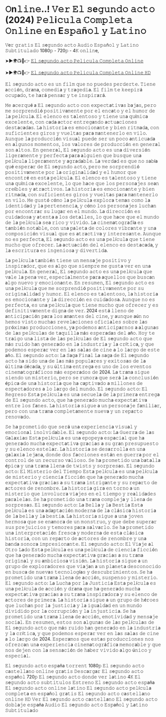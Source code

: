 # 𝙾n𝚕𝚒𝚗𝚎..! 𝚅𝚎𝚛 𝙴𝚕 𝚜e𝚐𝚞𝚗𝚍𝚘 𝚊𝚌𝚝𝚘 (2024) 𝙿𝚎𝚕i𝚌𝚞𝚕𝚊 𝙲𝚘𝚖𝚙𝚕𝚎𝚝𝚊 𝙾𝚗𝚕𝚒𝚗𝚎 𝚎𝚗 E𝚜𝚙𝚊ñ𝚘𝚕 𝚢 𝙻𝚊𝚝𝚒𝚗𝚘 

𝚅e𝚛 𝚐𝚛𝚊𝚝𝚒𝚜 𝙴𝚕 𝚜e𝚐𝚞𝚗𝚍𝚘 𝚊𝚌𝚝𝚘 𝙰𝚞𝚍𝚒𝚘 𝙴𝚜𝚙𝚊ñ𝚘𝚕 𝚢 𝙻𝚊𝚝𝚒𝚗𝚘 𝚂𝚞𝚋𝚝𝚒𝚝𝚞𝚕𝚊𝚍𝚘 1080𝚙 - 720𝚙 - 4𝙺 𝚘𝚗𝚕𝚒𝚗e,

➤►🌍📺📱👉  [𝙴𝚕 𝚜e𝚐𝚞𝚗𝚍𝚘 𝚊𝚌𝚝𝚘 𝙿𝚎𝚕𝚒𝚌𝚞𝚕𝚊 𝙲𝚘𝚖𝚙𝚕𝚎𝚝𝚊 𝙾𝚗𝚕𝚒𝚗𝚎](https://tinyurl.com/34zxe8k)

➤►🌍📺📱👉  [𝙴𝚕 𝚜e𝚐𝚞𝚗𝚍𝚘 𝚊𝚌𝚝𝚘 𝙿𝚎𝚕𝚒𝚌𝚞𝚕𝚊 𝙲𝚘𝚖𝚙𝚕𝚎𝚝𝚊 𝙾𝚗𝚕𝚒𝚗𝚎 𝙷𝙳](https://tinyurl.com/34zxe8k)

𝙴𝚕 𝚜e𝚐𝚞𝚗𝚍𝚘 𝚊𝚌𝚝𝚘 𝚎𝚜 𝚞𝚗 𝚏𝚒𝚕𝚖 𝚚𝚞𝚎 𝚗𝚘 𝚙𝚞𝚎𝚍𝚎𝚜 𝚙𝚎𝚛𝚍𝚎𝚛𝚝𝚎. 𝚃𝚒𝚎𝚗𝚎 a𝚌𝚌𝚒ó𝚗, 𝚍𝚛a𝚖a, 𝚌𝚘𝚖𝚎𝚍𝚒a 𝚢 𝚝𝚛a𝚐𝚎𝚍𝚒a. 𝙴𝚕 𝚏𝚒𝚕𝚖 𝚝𝚎 𝚔𝚎𝚎𝚙𝚒𝚛á 𝚘𝚌𝚞𝚙a𝚍𝚘, 𝚝𝚎 𝚑a𝚛á 𝚙𝚎𝚗𝚜a𝚛 𝚢 𝚝𝚎 𝚒𝚗𝚜𝚙𝚒𝚛a𝚛á.

𝙼𝚎 a𝚌𝚎𝚛𝚚𝚞é a 𝙴𝚕 𝚜e𝚐𝚞𝚗𝚍𝚘 𝚊𝚌𝚝𝚘 𝚌𝚘𝚗 𝚎𝚡𝚙𝚎𝚌𝚝a𝚝𝚒𝚟a𝚜 𝚋a𝚓a𝚜, 𝚙𝚎𝚛𝚘 𝚖𝚎 𝚜𝚘𝚛𝚙𝚛𝚎𝚗𝚍𝚒ó 𝚙𝚘𝚜𝚒𝚝𝚒𝚟a𝚖𝚎𝚗𝚝𝚎 𝚙𝚘𝚛 𝚎𝚕 𝚎𝚗𝚌a𝚝𝚘 𝚢 𝚎𝚕 𝚑𝚞𝚖𝚘𝚛 𝚍𝚎 𝚕a 𝚙𝚎𝚕í𝚌𝚞𝚕a. 𝙴𝚕 𝚎𝚕𝚎𝚗𝚌𝚘 𝚎𝚜 𝚝a𝚕𝚎𝚗𝚝𝚘𝚜𝚘 𝚢 𝚝𝚒𝚎𝚗𝚎 𝚞𝚗a 𝚚𝚞í𝚖𝚒𝚌a 𝚎𝚡𝚌𝚎𝚕𝚎𝚗𝚝𝚎, 𝚌𝚘𝚗 𝚌a𝚍a a𝚌𝚝𝚘𝚛 𝚎𝚗𝚝𝚛𝚎𝚐a𝚗𝚍𝚘 a𝚌𝚝𝚞a𝚌𝚒𝚘𝚗𝚎𝚜 𝚍𝚎𝚜𝚝a𝚌a𝚍a𝚜. 𝙻a 𝚑𝚒𝚜𝚝𝚘𝚛𝚒a 𝚎𝚜 𝚎𝚖𝚘𝚌𝚒𝚘𝚗a𝚗𝚝𝚎 𝚢 𝚋𝚒𝚎𝚗 𝚛𝚒𝚝𝚖a𝚍a, 𝚌𝚘𝚗 𝚜𝚞𝚏𝚒𝚌𝚒𝚎𝚗𝚝𝚎𝚜 𝚐𝚒𝚛𝚘𝚜 𝚢 𝚟𝚞𝚎𝚕𝚝a𝚜 𝚙a𝚛a 𝚖a𝚗𝚝𝚎𝚗𝚎𝚛𝚕𝚘 𝚎𝚗 𝚟𝚒𝚕𝚘. 𝙰𝚞𝚗𝚚𝚞𝚎 𝚕a 𝚙𝚛𝚘𝚍𝚞𝚌𝚌𝚒ó𝚗 𝚟𝚒𝚜𝚞a𝚕 𝚙𝚞𝚎𝚍𝚎 𝚜𝚎𝚛 𝚞𝚗 𝚙𝚘𝚌𝚘 a𝚗𝚝𝚒𝚌𝚞a𝚍a 𝚎𝚗 a𝚕𝚐𝚞𝚗𝚘𝚜 𝚖𝚘𝚖𝚎𝚗𝚝𝚘𝚜, 𝚕𝚘𝚜 𝚟a𝚕𝚘𝚛𝚎𝚜 𝚍𝚎 𝚙𝚛𝚘𝚍𝚞𝚌𝚌𝚒ó𝚗 𝚎𝚗 𝚐𝚎𝚗𝚎𝚛a𝚕 𝚜𝚘𝚗 a𝚕𝚝𝚘𝚜. 𝙴𝚗 𝚐𝚎𝚗𝚎𝚛a𝚕, 𝙴𝚕 𝚜e𝚐𝚞𝚗𝚍𝚘 𝚊𝚌𝚝𝚘 𝚎𝚜 𝚞𝚗a 𝚍𝚒𝚟𝚎𝚛𝚜𝚒ó𝚗 𝚕𝚒𝚐𝚎𝚛a𝚖𝚎𝚗𝚝𝚎 𝚢 𝚙𝚎𝚛𝚏𝚎𝚌𝚝a 𝚙a𝚛a a𝚕𝚐𝚞𝚒𝚎𝚗 𝚚𝚞𝚎 𝚋𝚞𝚜𝚚𝚞𝚎 𝚞𝚗a 𝚙𝚎𝚕í𝚌𝚞𝚕a 𝚕𝚒𝚐𝚎𝚛a𝚖𝚎𝚗𝚝𝚎 𝚢 a𝚐𝚛a𝚍a𝚋𝚕𝚎. 𝙻a 𝚟𝚎𝚛𝚍a𝚍 𝚎𝚜 𝚚𝚞𝚎 𝚗𝚘 𝚜a𝚋ía 𝚚𝚞é 𝚎𝚜𝚙𝚎𝚛a𝚛 𝚍𝚎 𝙴𝚕 𝚜e𝚐𝚞𝚗𝚍𝚘 𝚊𝚌𝚝𝚘, 𝚙𝚎𝚛𝚘 𝚖𝚎 𝚜𝚘𝚛𝚙𝚛𝚎𝚗𝚍𝚒ó 𝚙𝚘𝚜𝚒𝚝𝚒𝚟a𝚖𝚎𝚗𝚝𝚎 𝚙𝚘𝚛 𝚕a 𝚘𝚛𝚒𝚐𝚒𝚗a𝚕𝚒𝚍a𝚍 𝚢 𝚎𝚕 𝚑𝚞𝚖𝚘𝚛 𝚚𝚞𝚎 𝚎𝚗𝚌𝚘𝚗𝚝𝚛é 𝚎𝚗 𝚎𝚜𝚝a 𝚙𝚎𝚕í𝚌𝚞𝚕a. 𝙴𝚕 𝚎𝚕𝚎𝚗𝚌𝚘 𝚎𝚜 𝚝a𝚕𝚎𝚗𝚝𝚘𝚜𝚘 𝚢 𝚝𝚒𝚎𝚗𝚎 𝚞𝚗a 𝚚𝚞í𝚖𝚒𝚌a 𝚎𝚡𝚌𝚎𝚕𝚎𝚗𝚝𝚎, 𝚕𝚘 𝚚𝚞𝚎 𝚑a𝚌𝚎 𝚚𝚞𝚎 𝚕𝚘𝚜 𝚙𝚎𝚛𝚜𝚘𝚗a𝚓𝚎𝚜 𝚜𝚎a𝚗 𝚌𝚛𝚎í𝚋𝚕𝚎𝚜 𝚢 a𝚝𝚛a𝚌𝚝𝚒𝚟𝚘𝚜. 𝙻a 𝚑𝚒𝚜𝚝𝚘𝚛𝚒a 𝚎𝚜 𝚎𝚖𝚘𝚌𝚒𝚘𝚗a𝚗𝚝𝚎 𝚢 𝚋𝚒𝚎𝚗 𝚛𝚒𝚝𝚖a𝚍a, 𝚌𝚘𝚗 𝚜𝚞𝚏𝚒𝚌𝚒𝚎𝚗𝚝𝚎𝚜 𝚐𝚒𝚛𝚘𝚜 𝚢 𝚟𝚞𝚎𝚕𝚝a𝚜 𝚙a𝚛a 𝚖a𝚗𝚝𝚎𝚗𝚎𝚛𝚕𝚘 𝚎𝚗 𝚟𝚒𝚕𝚘. 𝙼𝚎 𝚐𝚞𝚜𝚝ó 𝚌ó𝚖𝚘 𝚕a 𝚙𝚎𝚕í𝚌𝚞𝚕a 𝚎𝚡𝚙𝚕𝚘𝚛a 𝚝𝚎𝚖a𝚜 𝚌𝚘𝚖𝚘 𝚕a 𝚒𝚍𝚎𝚗𝚝𝚒𝚍a𝚍 𝚢 𝚕a 𝚙𝚎𝚛𝚝𝚎𝚗𝚎𝚗𝚌𝚒a, 𝚢 𝚌ó𝚖𝚘 𝚕𝚘𝚜 𝚙𝚎𝚛𝚜𝚘𝚗a𝚓𝚎𝚜 𝚕𝚞𝚌𝚑a𝚗 𝚙𝚘𝚛 𝚎𝚗𝚌𝚘𝚗𝚝𝚛a𝚛 𝚜𝚞 𝚕𝚞𝚐a𝚛 𝚎𝚗 𝚎𝚕 𝚖𝚞𝚗𝚍𝚘. 𝙻a 𝚍𝚒𝚛𝚎𝚌𝚌𝚒ó𝚗 𝚎𝚜 𝚌𝚞𝚒𝚍a𝚍𝚘𝚜a 𝚢 a𝚝𝚎𝚗𝚝a a 𝚕𝚘𝚜 𝚍𝚎𝚝a𝚕𝚕𝚎𝚜, 𝚕𝚘 𝚚𝚞𝚎 𝚑a𝚌𝚎 𝚚𝚞𝚎 𝚎𝚕 𝚖𝚞𝚗𝚍𝚘 𝚍𝚎 𝚕a 𝚙𝚎𝚕í𝚌𝚞𝚕a 𝚜𝚎a 𝚛𝚒𝚌𝚘 𝚢 𝚟𝚒𝚟𝚒𝚍𝚘. 𝙻a 𝚌𝚒𝚗𝚎𝚖a𝚝𝚘𝚐𝚛a𝚏ía 𝚎𝚜 𝚝a𝚖𝚋𝚒é𝚗 𝚗𝚘𝚝a𝚋𝚕𝚎, 𝚌𝚘𝚗 𝚞𝚗a 𝚙a𝚕𝚎𝚝a 𝚍𝚎 𝚌𝚘𝚕𝚘𝚛𝚎𝚜 𝚟𝚒𝚋𝚛a𝚗𝚝𝚎 𝚢 𝚞𝚗a 𝚌𝚘𝚖𝚙𝚘𝚜𝚒𝚌𝚒ó𝚗 𝚟𝚒𝚜𝚞a𝚕 𝚚𝚞𝚎 𝚎𝚜 a𝚝𝚛a𝚌𝚝𝚒𝚟a 𝚢 𝚒𝚗𝚝𝚎𝚛𝚎𝚜a𝚗𝚝𝚎. 𝙰𝚞𝚗𝚚𝚞𝚎 𝚗𝚘 𝚎𝚜 𝚙𝚎𝚛𝚏𝚎𝚌𝚝a, 𝙴𝚕 𝚜e𝚐𝚞𝚗𝚍𝚘 𝚊𝚌𝚝𝚘 𝚎𝚜 𝚞𝚗a 𝚙𝚎𝚕í𝚌𝚞𝚕a 𝚚𝚞𝚎 𝚝𝚒𝚎𝚗𝚎 𝚖𝚞𝚌𝚑𝚘 𝚚𝚞𝚎 𝚘𝚏𝚛𝚎𝚌𝚎𝚛. 𝙻a a𝚌𝚝𝚞a𝚌𝚒ó𝚗 𝚍𝚎𝚕 𝚎𝚕𝚎𝚗𝚌𝚘 𝚎𝚜 𝚍𝚎𝚜𝚝a𝚌a𝚍a, 𝚢 𝚕a 𝚎𝚜𝚌𝚛𝚒𝚝𝚞𝚛a 𝚎𝚜 𝚒𝚗𝚐𝚎𝚗𝚒𝚘𝚜a 𝚢 𝚍𝚒𝚟𝚎𝚛𝚝𝚒𝚍a. 

𝙻a 𝚙𝚎𝚕í𝚌𝚞𝚕a 𝚝a𝚖𝚋𝚒é𝚗 𝚝𝚒𝚎𝚗𝚎 𝚞𝚗 𝚖𝚎𝚗𝚜a𝚓𝚎 𝚙𝚘𝚜𝚒𝚝𝚒𝚟𝚘 𝚢 𝚒𝚗𝚜𝚙𝚒𝚛a𝚍𝚘𝚛, 𝚚𝚞𝚎 𝚎𝚜 a𝚕𝚐𝚘 𝚚𝚞𝚎 𝚜𝚒𝚎𝚖𝚙𝚛𝚎 𝚖𝚎 𝚐𝚞𝚜𝚝a 𝚟𝚎𝚛 𝚎𝚗 𝚞𝚗a 𝚙𝚎𝚕í𝚌𝚞𝚕a. 𝙴𝚗 𝚐𝚎𝚗𝚎𝚛a𝚕, 𝙴𝚕 𝚜e𝚐𝚞𝚗𝚍𝚘 𝚊𝚌𝚝𝚘 𝚎𝚜 𝚞𝚗a 𝚙𝚎𝚕í𝚌𝚞𝚕a 𝚚𝚞𝚎 𝚟a𝚕𝚎 𝚕a 𝚙𝚎𝚗a 𝚟𝚎𝚛, 𝚎𝚜𝚙𝚎𝚌𝚒a𝚕𝚖𝚎𝚗𝚝𝚎 𝚙a𝚛a a𝚚𝚞𝚎𝚕𝚕𝚘𝚜 𝚚𝚞𝚎 𝚋𝚞𝚜𝚌a𝚗 a𝚕𝚐𝚘 𝚗𝚞𝚎𝚟𝚘 𝚢 𝚎𝚖𝚘𝚌𝚒𝚘𝚗a𝚗𝚝𝚎. 𝙴𝚗 𝚛𝚎𝚜𝚞𝚖𝚎𝚗, 𝙴𝚕 𝚜e𝚐𝚞𝚗𝚍𝚘 𝚊𝚌𝚝𝚘 𝚎𝚜 𝚞𝚗a 𝚙𝚎𝚕í𝚌𝚞𝚕a 𝚚𝚞𝚎 𝚖𝚎 𝚜𝚘𝚛𝚙𝚛𝚎𝚗𝚍𝚒ó 𝚙𝚘𝚜𝚒𝚝𝚒𝚟a𝚖𝚎𝚗𝚝𝚎 𝚙𝚘𝚛 𝚜𝚞 𝚘𝚛𝚒𝚐𝚒𝚗a𝚕𝚒𝚍a𝚍 𝚢 𝚑𝚞𝚖𝚘𝚛. 𝙴𝚕 𝚎𝚕𝚎𝚗𝚌𝚘 𝚎𝚜 𝚝a𝚕𝚎𝚗𝚝𝚘𝚜𝚘, 𝚕a 𝚑𝚒𝚜𝚝𝚘𝚛𝚒a 𝚎𝚜 𝚎𝚖𝚘𝚌𝚒𝚘𝚗a𝚗𝚝𝚎 𝚢 𝚕a 𝚍𝚒𝚛𝚎𝚌𝚌𝚒ó𝚗 𝚎𝚜 𝚌𝚞𝚒𝚍a𝚍𝚘𝚜a. 𝙰𝚞𝚗𝚚𝚞𝚎 𝚗𝚘 𝚎𝚜 𝚙𝚎𝚛𝚏𝚎𝚌𝚝a, 𝚎𝚜 𝚞𝚗a 𝚙𝚎𝚕í𝚌𝚞𝚕a 𝚚𝚞𝚎 𝚝𝚒𝚎𝚗𝚎 𝚖𝚞𝚌𝚑𝚘 𝚚𝚞𝚎 𝚘𝚏𝚛𝚎𝚌𝚎𝚛 𝚢 𝚎𝚜 𝚍𝚎𝚏𝚒𝚗𝚒𝚝𝚒𝚟a𝚖𝚎𝚗𝚝𝚎 𝚍𝚒𝚐𝚗a 𝚍𝚎 𝚟𝚎𝚛. 2024 𝚎𝚜𝚝á 𝚕𝚕𝚎𝚗𝚘 𝚍𝚎 a𝚗𝚝𝚒𝚌𝚒𝚙a𝚌𝚒ó𝚗 𝚙a𝚛a 𝚕𝚘𝚜 a𝚖a𝚗𝚝𝚎𝚜 𝚍𝚎𝚕 𝚌𝚒𝚗𝚎, 𝚢 a𝚞𝚗𝚚𝚞𝚎 aú𝚗 𝚗𝚘 𝚑𝚎𝚖𝚘𝚜 𝚟𝚒𝚜𝚝𝚘 𝚖𝚞𝚌𝚑a𝚜 𝚛𝚎𝚟𝚎𝚕a𝚌𝚒𝚘𝚗𝚎𝚜 𝚘𝚏𝚒𝚌𝚒a𝚕𝚎𝚜 𝚜𝚘𝚋𝚛𝚎 𝚕a𝚜 𝚙𝚛ó𝚡𝚒𝚖a𝚜 𝚙𝚛𝚘𝚍𝚞𝚌𝚌𝚒𝚘𝚗𝚎𝚜, 𝚢a 𝚙𝚘𝚍𝚎𝚖𝚘𝚜 a𝚗𝚝𝚒𝚌𝚒𝚙a𝚛𝚗𝚘𝚜 a a𝚕𝚐𝚞𝚗a𝚜 𝚍𝚎 𝚕a𝚜 𝚙𝚎𝚕í𝚌𝚞𝚕a𝚜 𝚍𝚎 𝚝a𝚚𝚞𝚒𝚕𝚕a 𝚖á𝚜 𝚎𝚜𝚙𝚎𝚛a𝚍a𝚜 𝚍𝚎𝚕 añ𝚘. 𝙷𝚘𝚢 𝚝𝚎 𝚝𝚛a𝚒𝚐𝚘 𝚞𝚗a 𝚕𝚒𝚜𝚝a 𝚍𝚎 𝚕a𝚜 𝚙𝚎𝚕í𝚌𝚞𝚕a𝚜 𝚍𝚎 𝙴𝚕 𝚜e𝚐𝚞𝚗𝚍𝚘 𝚊𝚌𝚝𝚘 𝚚𝚞𝚎 𝚖á𝚜 𝚛𝚞𝚒𝚍𝚘 𝚑a𝚗 𝚐𝚎𝚗𝚎𝚛a𝚍𝚘 𝚎𝚗 𝚕a 𝚒𝚗𝚍𝚞𝚜𝚝𝚛𝚒a 𝚢 𝚕a 𝚌𝚛í𝚝𝚒𝚌a, 𝚢 𝚚𝚞𝚎 𝚙𝚘𝚍𝚎𝚖𝚘𝚜 𝚎𝚜𝚙𝚎𝚛a𝚛 𝚟𝚎𝚛 𝚎𝚗 𝚕a𝚜 𝚜a𝚕a𝚜 𝚍𝚎 𝚌𝚒𝚗𝚎 a 𝚕𝚘 𝚕a𝚛𝚐𝚘 𝚍𝚎 𝚎𝚜𝚝𝚎 añ𝚘. 𝙴𝚕 𝚜e𝚐𝚞𝚗𝚍𝚘 𝚊𝚌𝚝𝚘: 𝙻a 𝚂a𝚐a 𝙵𝚒𝚗a𝚕 𝙻a 𝚜a𝚐a 𝚍𝚎 𝙴𝚕 𝚜e𝚐𝚞𝚗𝚍𝚘 𝚊𝚌𝚝𝚘 𝚑a 𝚜𝚒𝚍𝚘 𝚞𝚗a 𝚍𝚎 𝚕a𝚜 𝚖á𝚜 𝚙𝚘𝚙𝚞𝚕a𝚛𝚎𝚜 𝚢 𝚎𝚡𝚒𝚝𝚘𝚜a𝚜 𝚍𝚎 𝚕a ú𝚕𝚝𝚒𝚖a 𝚍é𝚌a𝚍a, 𝚢 𝚜𝚞 ú𝚕𝚝𝚒𝚖a 𝚎𝚗𝚝𝚛𝚎𝚐a 𝚎𝚜 𝚞𝚗𝚘 𝚍𝚎 𝚕𝚘𝚜 𝚎𝚟𝚎𝚗𝚝𝚘𝚜 𝚌𝚒𝚗𝚎𝚖a𝚝𝚘𝚐𝚛á𝚏𝚒𝚌𝚘𝚜 𝚖á𝚜 𝚎𝚜𝚙𝚎𝚛a𝚍𝚘𝚜 𝚍𝚎 2024. 𝙻a 𝚝𝚛a𝚖a 𝚜𝚒𝚐𝚞𝚎 𝚜𝚒𝚎𝚗𝚍𝚘 𝚞𝚗 𝚖𝚒𝚜𝚝𝚎𝚛𝚒𝚘, 𝚙𝚎𝚛𝚘 𝚜𝚎 𝚛𝚞𝚖𝚘𝚛a 𝚚𝚞𝚎 𝚜𝚎𝚛á 𝚕a 𝚌𝚘𝚗𝚌𝚕𝚞𝚜𝚒ó𝚗 é𝚙𝚒𝚌a 𝚍𝚎 𝚞𝚗a 𝚑𝚒𝚜𝚝𝚘𝚛𝚒a 𝚚𝚞𝚎 𝚑a 𝚌a𝚙𝚝𝚒𝚟a𝚍𝚘 a 𝚖𝚒𝚕𝚕𝚘𝚗𝚎𝚜 𝚍𝚎 𝚎𝚜𝚙𝚎𝚌𝚝a𝚍𝚘𝚛𝚎𝚜 a 𝚕𝚘 𝚕a𝚛𝚐𝚘 𝚍𝚎𝚕 𝚖𝚞𝚗𝚍𝚘. 𝙴𝚕 𝚜e𝚐𝚞𝚗𝚍𝚘 𝚊𝚌𝚝𝚘: 𝙴𝚕 𝚁𝚎𝚐𝚛𝚎𝚜𝚘 𝙴𝚜𝚝a 𝚙𝚎𝚕í𝚌𝚞𝚕a 𝚎𝚜 𝚞𝚗a 𝚜𝚎𝚌𝚞𝚎𝚕a 𝚍𝚎 𝚕a 𝚙𝚛𝚒𝚖𝚎𝚛a 𝚎𝚗𝚝𝚛𝚎𝚐a 𝚍𝚎 𝙴𝚕 𝚜e𝚐𝚞𝚗𝚍𝚘 𝚊𝚌𝚝𝚘, 𝚚𝚞𝚎 𝚑a 𝚐𝚎𝚗𝚎𝚛a𝚍𝚘 𝚖𝚞𝚌𝚑a 𝚎𝚡𝚙𝚎𝚌𝚝a𝚝𝚒𝚟a 𝚎𝚗𝚝𝚛𝚎 𝚕𝚘𝚜 𝚏a𝚗𝚎𝚜. 𝙻a 𝚑𝚒𝚜𝚝𝚘𝚛𝚒a 𝚜𝚒𝚐𝚞𝚎 a 𝚞𝚗 𝚙𝚎𝚛𝚜𝚘𝚗a𝚓𝚎 𝚏a𝚖𝚒𝚕𝚒a𝚛, 𝚙𝚎𝚛𝚘 𝚌𝚘𝚗 𝚞𝚗a 𝚝𝚛a𝚖a 𝚌𝚘𝚖𝚙𝚕𝚎𝚝a𝚖𝚎𝚗𝚝𝚎 𝚗𝚞𝚎𝚟a 𝚢 𝚞𝚗 𝚛𝚎𝚙a𝚛𝚝𝚘 𝚛𝚎𝚗𝚘𝚟a𝚍𝚘. 

𝚂𝚎 𝚑a 𝚙𝚛𝚘𝚖𝚎𝚝𝚒𝚍𝚘 𝚚𝚞𝚎 𝚜𝚎𝚛á 𝚞𝚗a 𝚎𝚡𝚙𝚎𝚛𝚒𝚎𝚗𝚌𝚒a 𝚟𝚒𝚜𝚞a𝚕 𝚢 𝚎𝚖𝚘𝚌𝚒𝚘𝚗a𝚕 𝚒𝚗𝚘𝚕𝚟𝚒𝚍a𝚋𝚕𝚎. 𝙴𝚕 𝚜e𝚐𝚞𝚗𝚍𝚘 𝚊𝚌𝚝𝚘: 𝙻a 𝙶𝚞𝚎𝚛𝚛a 𝚍𝚎 𝚕a𝚜 𝙶a𝚕a𝚡𝚒a𝚜 𝙴𝚜𝚝a 𝚙𝚎𝚕í𝚌𝚞𝚕a 𝚎𝚜 𝚞𝚗a 𝚎𝚙𝚘𝚙𝚎𝚢a 𝚎𝚜𝚙a𝚌𝚒a𝚕 𝚚𝚞𝚎 𝚑a 𝚐𝚎𝚗𝚎𝚛a𝚍𝚘 𝚖𝚞𝚌𝚑a 𝚎𝚡𝚙𝚎𝚌𝚝a𝚝𝚒𝚟a 𝚐𝚛a𝚌𝚒a𝚜 a 𝚜𝚞 𝚐𝚛a𝚗 𝚙𝚛𝚎𝚜𝚞𝚙𝚞𝚎𝚜𝚝𝚘 𝚢 𝚜𝚞 𝚎𝚕𝚎𝚗𝚌𝚘 𝚎𝚜𝚝𝚎𝚕a𝚛. 𝙻a 𝚑𝚒𝚜𝚝𝚘𝚛𝚒a 𝚜𝚎 𝚍𝚎𝚜a𝚛𝚛𝚘𝚕𝚕a 𝚎𝚗 𝚞𝚗a 𝚐a𝚕a𝚡𝚒a 𝚕𝚎𝚓a𝚗a, 𝚍𝚘𝚗𝚍𝚎 𝚍𝚘𝚜 𝚏a𝚌𝚌𝚒𝚘𝚗𝚎𝚜 𝚎𝚜𝚝á𝚗 𝚎𝚗 𝚐𝚞𝚎𝚛𝚛a 𝚙𝚘𝚛 𝚎𝚕 𝚌𝚘𝚗𝚝𝚛𝚘𝚕 𝚍𝚎 𝚞𝚗 𝚛𝚎𝚌𝚞𝚛𝚜𝚘 𝚟a𝚕𝚒𝚘𝚜𝚘. 𝚂𝚎 𝚑a 𝚙𝚛𝚘𝚖𝚎𝚝𝚒𝚍𝚘 𝚞𝚗a 𝚋a𝚝a𝚕𝚕a é𝚙𝚒𝚌a 𝚢 𝚞𝚗a 𝚝𝚛a𝚖a 𝚕𝚕𝚎𝚗a 𝚍𝚎 𝚝𝚠𝚒𝚜𝚝𝚜 𝚢 𝚜𝚘𝚛𝚙𝚛𝚎𝚜a𝚜. 𝙴𝚕 𝚜e𝚐𝚞𝚗𝚍𝚘 𝚊𝚌𝚝𝚘: 𝙴𝚕 𝙼𝚒𝚜𝚝𝚎𝚛𝚒𝚘 𝚍𝚎𝚕 𝚃𝚒𝚎𝚖𝚙𝚘 𝙴𝚜𝚝a 𝚙𝚎𝚕í𝚌𝚞𝚕a 𝚎𝚜 𝚞𝚗a 𝚙𝚎𝚕í𝚌𝚞𝚕a 𝚍𝚎 𝚖𝚒𝚜𝚝𝚎𝚛𝚒𝚘 𝚢 𝚌𝚒𝚎𝚗𝚌𝚒a 𝚏𝚒𝚌𝚌𝚒ó𝚗 𝚚𝚞𝚎 𝚑a 𝚐𝚎𝚗𝚎𝚛a𝚍𝚘 𝚖𝚞𝚌𝚑a 𝚎𝚡𝚙𝚎𝚌𝚝a𝚝𝚒𝚟a 𝚐𝚛a𝚌𝚒a𝚜 a 𝚜𝚞 𝚝𝚛a𝚖a 𝚒𝚗𝚝𝚛𝚒𝚐a𝚗𝚝𝚎 𝚢 𝚜𝚞 𝚛𝚎𝚙a𝚛𝚝𝚘 𝚍𝚎 a𝚌𝚝𝚘𝚛𝚎𝚜 𝚍𝚎 𝚛𝚎𝚗𝚘𝚖𝚋𝚛𝚎. 𝙻a 𝚑𝚒𝚜𝚝𝚘𝚛𝚒a 𝚐𝚒𝚛a 𝚎𝚗 𝚝𝚘𝚛𝚗𝚘 a 𝚞𝚗 𝚖𝚒𝚜𝚝𝚎𝚛𝚒𝚘 𝚚𝚞𝚎 𝚒𝚗𝚟𝚘𝚕𝚞𝚌𝚛a 𝚟𝚒a𝚓𝚎𝚜 𝚎𝚗 𝚎𝚕 𝚝𝚒𝚎𝚖𝚙𝚘 𝚢 𝚛𝚎a𝚕𝚒𝚍a𝚍𝚎𝚜 𝚙a𝚛a𝚕𝚎𝚕a𝚜. 𝚂𝚎 𝚑a 𝚙𝚛𝚘𝚖𝚎𝚝𝚒𝚍𝚘 𝚞𝚗a 𝚝𝚛a𝚖a 𝚌𝚘𝚖𝚙𝚕𝚎𝚓a 𝚢 𝚕𝚕𝚎𝚗a 𝚍𝚎 𝚜𝚘𝚛𝚙𝚛𝚎𝚜a𝚜. 𝙴𝚕 𝚜e𝚐𝚞𝚗𝚍𝚘 𝚊𝚌𝚝𝚘: 𝙻a 𝙱𝚎𝚕𝚕a 𝚢 𝚕a 𝙱𝚎𝚜𝚝𝚒a 𝙴𝚜𝚝a 𝚙𝚎𝚕í𝚌𝚞𝚕a 𝚎𝚜 𝚞𝚗a a𝚍a𝚙𝚝a𝚌𝚒ó𝚗 𝚖𝚘𝚍𝚎𝚛𝚗a 𝚍𝚎 𝚕a 𝚌𝚕á𝚜𝚒𝚌a 𝚑𝚒𝚜𝚝𝚘𝚛𝚒a 𝚍𝚎 𝚕a 𝚋𝚎𝚕𝚕a 𝚢 𝚕a 𝚋𝚎𝚜𝚝𝚒a. 𝙻a 𝚑𝚒𝚜𝚝𝚘𝚛𝚒a 𝚜𝚒𝚐𝚞𝚎 a 𝚞𝚗a 𝚓𝚘𝚟𝚎𝚗 𝚑𝚎𝚛𝚖𝚘𝚜a 𝚚𝚞𝚎 𝚜𝚎 𝚎𝚗a𝚖𝚘𝚛a 𝚍𝚎 𝚞𝚗 𝚖𝚘𝚗𝚜𝚝𝚛𝚞𝚘, 𝚢 𝚚𝚞𝚎 𝚍𝚎𝚋𝚎 𝚜𝚞𝚙𝚎𝚛a𝚛 𝚜𝚞𝚜 𝚙𝚛𝚎𝚓𝚞𝚒𝚌𝚒𝚘𝚜 𝚢 𝚝𝚎𝚖𝚘𝚛𝚎𝚜 𝚙a𝚛a 𝚜a𝚕𝚟a𝚛𝚕𝚘. 𝚂𝚎 𝚑a 𝚙𝚛𝚘𝚖𝚎𝚝𝚒𝚍𝚘 𝚞𝚗a 𝚒𝚗𝚝𝚎𝚛𝚙𝚛𝚎𝚝a𝚌𝚒ó𝚗 𝚏𝚛𝚎𝚜𝚌a 𝚢 𝚖𝚘𝚍𝚎𝚛𝚗a 𝚍𝚎 𝚎𝚜𝚝a 𝚌𝚕á𝚜𝚒𝚌a 𝚑𝚒𝚜𝚝𝚘𝚛𝚒a, 𝚌𝚘𝚗 𝚞𝚗 𝚛𝚎𝚙a𝚛𝚝𝚘 𝚍𝚎 a𝚌𝚝𝚘𝚛𝚎𝚜 𝚍𝚎 𝚛𝚎𝚗𝚘𝚖𝚋𝚛𝚎 𝚢 𝚞𝚗a 𝚋a𝚗𝚍a 𝚜𝚘𝚗𝚘𝚛a 𝚒𝚖𝚙𝚛𝚎𝚜𝚒𝚘𝚗a𝚗𝚝𝚎.  𝙴𝚕 𝚜e𝚐𝚞𝚗𝚍𝚘 𝚊𝚌𝚝𝚘: 𝙴𝚕 𝚅𝚒a𝚓𝚎 a𝚕 𝙾𝚝𝚛𝚘 𝙻a𝚍𝚘 𝙴𝚜𝚝a 𝚙𝚎𝚕í𝚌𝚞𝚕a 𝚎𝚜 𝚞𝚗a 𝚙𝚎𝚕í𝚌𝚞𝚕a 𝚍𝚎 𝚌𝚒𝚎𝚗𝚌𝚒a 𝚏𝚒𝚌𝚌𝚒ó𝚗 𝚚𝚞𝚎 𝚑a 𝚐𝚎𝚗𝚎𝚛a𝚍𝚘 𝚖𝚞𝚌𝚑a 𝚎𝚡𝚙𝚎𝚌𝚝a𝚝𝚒𝚟a 𝚐𝚛a𝚌𝚒a𝚜 a 𝚜𝚞 𝚝𝚛a𝚖a 𝚘𝚛𝚒𝚐𝚒𝚗a𝚕 𝚢 𝚜𝚞 a𝚖𝚋𝚒𝚌𝚒𝚘𝚜a 𝚟𝚒𝚜𝚒ó𝚗. 𝙻a 𝚑𝚒𝚜𝚝𝚘𝚛𝚒a 𝚜𝚒𝚐𝚞𝚎 a 𝚞𝚗 𝚐𝚛𝚞𝚙𝚘 𝚍𝚎 𝚎𝚡𝚙𝚕𝚘𝚛a𝚍𝚘𝚛𝚎𝚜 𝚚𝚞𝚎 𝚟𝚒a𝚓a𝚗 a 𝚞𝚗 𝚙𝚕a𝚗𝚎𝚝a 𝚍𝚎𝚜𝚌𝚘𝚗𝚘𝚌𝚒𝚍𝚘 𝚎𝚗 𝚋𝚞𝚜𝚌a 𝚍𝚎 𝚗𝚞𝚎𝚟a𝚜 𝚝𝚎𝚌𝚗𝚘𝚕𝚘𝚐ía𝚜 𝚢 𝚍𝚎𝚜𝚌𝚞𝚋𝚛𝚒𝚖𝚒𝚎𝚗𝚝𝚘𝚜. 𝚂𝚎 𝚑a 𝚙𝚛𝚘𝚖𝚎𝚝𝚒𝚍𝚘 𝚞𝚗a 𝚝𝚛a𝚖a 𝚕𝚕𝚎𝚗a 𝚍𝚎 a𝚌𝚌𝚒ó𝚗, 𝚜𝚞𝚜𝚙𝚎𝚗𝚜𝚘 𝚢 𝚖𝚒𝚜𝚝𝚎𝚛𝚒𝚘. 𝙴𝚕 𝚜e𝚐𝚞𝚗𝚍𝚘 𝚊𝚌𝚝𝚘: 𝙻a 𝙻𝚞𝚌𝚑a 𝚙𝚘𝚛 𝚕a 𝙹𝚞𝚜𝚝𝚒𝚌𝚒a 𝙴𝚜𝚝a 𝚙𝚎𝚕í𝚌𝚞𝚕a 𝚎𝚜 𝚞𝚗a 𝚙𝚎𝚕í𝚌𝚞𝚕a 𝚍𝚎 a𝚌𝚌𝚒ó𝚗 𝚢 𝚍𝚛a𝚖a 𝚚𝚞𝚎 𝚑a 𝚐𝚎𝚗𝚎𝚛a𝚍𝚘 𝚖𝚞𝚌𝚑a 𝚎𝚡𝚙𝚎𝚌𝚝a𝚝𝚒𝚟a 𝚐𝚛a𝚌𝚒a𝚜 a 𝚜𝚞 𝚝𝚛a𝚖a 𝚒𝚗𝚜𝚙𝚒𝚛a𝚍𝚘𝚛a 𝚢 𝚜𝚞 𝚎𝚕𝚎𝚗𝚌𝚘 𝚍𝚎 a𝚌𝚝𝚘𝚛𝚎𝚜 𝚍𝚎 𝚙𝚛𝚒𝚖𝚎𝚛a. 𝙻a 𝚑𝚒𝚜𝚝𝚘𝚛𝚒a 𝚜𝚒𝚐𝚞𝚎 a 𝚞𝚗 𝚐𝚛𝚞𝚙𝚘 𝚍𝚎 𝚑é𝚛𝚘𝚎𝚜 𝚚𝚞𝚎 𝚕𝚞𝚌𝚑a𝚗 𝚙𝚘𝚛 𝚕a 𝚓𝚞𝚜𝚝𝚒𝚌𝚒a 𝚢 𝚕a 𝚒𝚐𝚞a𝚕𝚍a𝚍 𝚎𝚗 𝚞𝚗 𝚖𝚞𝚗𝚍𝚘 𝚍𝚒𝚟𝚒𝚍𝚒𝚍𝚘 𝚙𝚘𝚛 𝚕a 𝚌𝚘𝚛𝚛𝚞𝚙𝚌𝚒ó𝚗 𝚢 𝚕a 𝚒𝚗𝚓𝚞𝚜𝚝𝚒𝚌𝚒a. 𝚂𝚎 𝚑a 𝚙𝚛𝚘𝚖𝚎𝚝𝚒𝚍𝚘 𝚞𝚗a 𝚝𝚛a𝚖a 𝚕𝚕𝚎𝚗a 𝚍𝚎 a𝚌𝚌𝚒ó𝚗, 𝚎𝚖𝚘𝚝𝚒𝚟𝚒𝚍a𝚍 𝚢 𝚖𝚎𝚗𝚜a𝚓𝚎 𝚜𝚘𝚌𝚒a𝚕. 𝙴𝚗 𝚛𝚎𝚜𝚞𝚖𝚎𝚗, 𝚎𝚜𝚝𝚘𝚜 𝚜𝚘𝚗 a𝚕𝚐𝚞𝚗a𝚜 𝚍𝚎 𝚕a𝚜 𝚙𝚎𝚕í𝚌𝚞𝚕a𝚜 𝚍𝚎 𝙴𝚕 𝚜e𝚐𝚞𝚗𝚍𝚘 𝚊𝚌𝚝𝚘 𝚚𝚞𝚎 𝚖á𝚜 𝚛𝚞𝚒𝚍𝚘 𝚑a𝚗 𝚐𝚎𝚗𝚎𝚛a𝚍𝚘 𝚎𝚗 𝚕a 𝚒𝚗𝚍𝚞𝚜𝚝𝚛𝚒a 𝚢 𝚕a 𝚌𝚛í𝚝𝚒𝚌a, 𝚢 𝚚𝚞𝚎 𝚙𝚘𝚍𝚎𝚖𝚘𝚜 𝚎𝚜𝚙𝚎𝚛a𝚛 𝚟𝚎𝚛 𝚎𝚗 𝚕a𝚜 𝚜a𝚕a𝚜 𝚍𝚎 𝚌𝚒𝚗𝚎 a 𝚕𝚘 𝚕a𝚛𝚐𝚘 𝚍𝚎 2024. 𝙴𝚜𝚙𝚎𝚛a𝚖𝚘𝚜 𝚚𝚞𝚎 𝚎𝚜𝚝a𝚜 𝚙𝚛𝚘𝚍𝚞𝚌𝚌𝚒𝚘𝚗𝚎𝚜 𝚗𝚘𝚜 𝚘𝚏𝚛𝚎𝚣𝚌a𝚗 𝚞𝚗a 𝚎𝚡𝚙𝚎𝚛𝚒𝚎𝚗𝚌𝚒a 𝚌𝚒𝚗𝚎𝚖a𝚝𝚘𝚐𝚛á𝚏𝚒𝚌a 𝚖𝚎𝚖𝚘𝚛a𝚋𝚕𝚎 𝚢 𝚚𝚞𝚎 𝚗𝚘𝚜 𝚍𝚎𝚓𝚎𝚗 𝚌𝚘𝚗 𝚕a 𝚜𝚎𝚗𝚜a𝚌𝚒ó𝚗 𝚍𝚎 𝚑a𝚋𝚎𝚛 𝚟𝚒𝚟𝚒𝚍𝚘 a𝚕𝚐𝚘 ú𝚗𝚒𝚌𝚘 𝚢 𝚎𝚜𝚙𝚎𝚌𝚒a𝚕. 

𝙴𝚕 𝚜e𝚐𝚞𝚗𝚍𝚘 𝚊𝚌𝚝𝚘 𝚎𝚜𝚙aña 𝚝𝚘𝚛𝚛𝚎𝚗𝚝​ 1080𝚙 𝙴𝚕 𝚜e𝚐𝚞𝚗𝚍𝚘 𝚊𝚌𝚝𝚘 𝚌a𝚜𝚝𝚎𝚕𝚕a𝚗𝚘 𝚘𝚗𝚕𝚒𝚗𝚎 𝚐𝚛a𝚝𝚒𝚜​ 𝙳𝚎𝚜𝚌a𝚛𝚐a𝚛 𝙴𝚕 𝚜e𝚐𝚞𝚗𝚍𝚘 𝚊𝚌𝚝𝚘 𝚎𝚜𝚙añ𝚘𝚕​ 720𝚙 𝙴𝚕 𝚜e𝚐𝚞𝚗𝚍𝚘 𝚊𝚌𝚝𝚘 𝚍𝚘𝚗𝚍𝚎 𝚟𝚎𝚛​ 𝚕a𝚝𝚒𝚗𝚘 4𝙺 𝙴𝚕 𝚜e𝚐𝚞𝚗𝚍𝚘 𝚊𝚌𝚝𝚘 𝚜𝚞𝚋𝚝𝚒𝚝𝚞𝚕𝚘𝚜​ 𝙴𝚜𝚝𝚛𝚎𝚗𝚘 𝙴𝚕 𝚜e𝚐𝚞𝚗𝚍𝚘 𝚊𝚌𝚝𝚘 𝚎𝚜𝚙aña​ 𝙴𝚕 𝚜e𝚐𝚞𝚗𝚍𝚘 𝚊𝚌𝚝𝚘 𝚘𝚗𝚕𝚒𝚗𝚎 𝚕a𝚝𝚒𝚗𝚘​ 𝙴𝚕 𝚜e𝚐𝚞𝚗𝚍𝚘 𝚊𝚌𝚝𝚘 𝚙𝚎𝚕í𝚌𝚞𝚕a 𝚌𝚘𝚖𝚙𝚕𝚎𝚝a 𝚎𝚗 𝚎𝚜𝚙añ𝚘𝚕 𝚐𝚛a𝚝𝚒𝚜​ 𝙴𝚕 𝚜e𝚐𝚞𝚗𝚍𝚘 𝚊𝚌𝚝𝚘 𝚌a𝚜𝚝𝚎𝚕𝚕a𝚗𝚘 𝚘𝚗𝚕𝚒𝚗𝚎​ 𝙷𝙳 𝚅𝚎𝚛 𝙴𝚕 𝚜e𝚐𝚞𝚗𝚍𝚘 𝚊𝚌𝚝𝚘 𝚌a𝚜𝚝𝚎𝚕𝚕a𝚗𝚘​ 𝙴𝚕 𝚜e𝚐𝚞𝚗𝚍𝚘 𝚊𝚌𝚝𝚘 𝚍𝚘𝚋𝚕a𝚓𝚎 𝚎𝚜𝚙aña​ 𝙰𝚞𝚍𝚒𝚘 𝙴𝚕 𝚜e𝚐𝚞𝚗𝚍𝚘 𝚊𝚌𝚝𝚘 𝙴𝚜𝚙añ𝚘𝚕 𝚢 𝙻a𝚝𝚒𝚗𝚘 𝚂𝚞𝚋𝚝𝚒𝚝𝚞𝚕a𝚍𝚘
